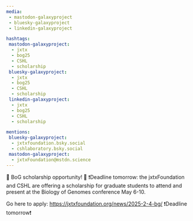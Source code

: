 ```yaml
---
media:
 - mastodon-galaxyproject
 - bluesky-galaxyproject
 - linkedin-galaxyproject

hashtags:
 mastodon-galaxyproject:
  - jxtx
  - bog25
  - CSHL
  - scholarship
 bluesky-galaxyproject:
  - jxtx
  - bog25
  - CSHL
  - scholarship
 linkedin-galaxyproject:
  - jxtx
  - bog25
  - CSHL
  - scholarship

mentions:
 bluesky-galaxyproject:
  - jxtxfoundation.bsky.social
  - cshlaboratory.bsky.social
 mastodon-galaxyproject:
  - jxtxFoundation@mstdn.science
---
```

🎉 BoG scholarship opportunity! 🎉
❗️Deadline tomorrow: the jxtxFoundation and CSHL are offering a scholarship for graduate students to attend and present at the Biology of Genomes conference May 6-10. 

Go here to apply: https://jxtxfoundation.org/news/2025-2-4-bg/
❗️Deadline tomorrow❗️
